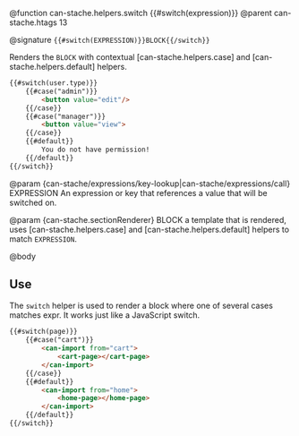 @function can-stache.helpers.switch {{#switch(expression)}}
@parent can-stache.htags 13

@signature `{{#switch(EXPRESSION)}}BLOCK{{/switch}}`

Renders the `BLOCK` with contextual [can-stache.helpers.case] and [can-stache.helpers.default] helpers.

```html
{{#switch(user.type)}}
	{{#case("admin")}}
		<button value="edit"/>
	{{/case}}
	{{#case("manager")}}
		<button value="view">
	{{/case}}
	{{#default}}
		You do not have permission!
	{{/default}}
{{/switch}}
```

@param {can-stache/expressions/key-lookup|can-stache/expressions/call} EXPRESSION An expression or key that references a value that will be switched on.

@param {can-stache.sectionRenderer} BLOCK a template that is rendered, uses [can-stache.helpers.case] and [can-stache.helpers.default] helpers to match `EXPRESSION`.


@body

## Use

The `switch` helper is used to render a block where one of several cases matches expr. It works just like a JavaScript switch.

```html
{{#switch(page)}}
	{{#case("cart")}}
		<can-import from="cart">
			<cart-page></cart-page>
		</can-import>
	{{/case}}
	{{#default}}
		<can-import from="home">
			<home-page></home-page>
		</can-import>
	{{/default}}
{{/switch}}
```
